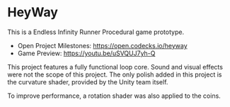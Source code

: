 # HeyWay
This is a Endless  Infinity Runner Procedural game prototype.

- Open Project Milestones:
https://open.codecks.io/heyway
- Game Preview:
https://youtu.be/uSVQUJ7yh-Q

This project features a fully functional loop core.
Sound and visual effects were not the scope of this project.
The only polish added in this project is the curvature shader, provided by the Unity team itself.

To improve performance, a rotation shader was also applied to the coins.
